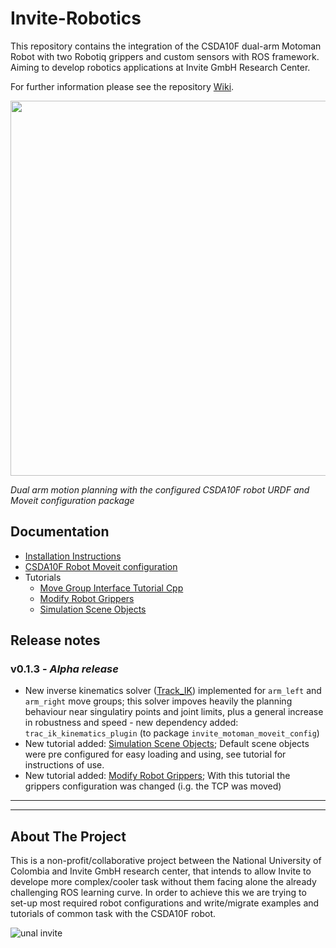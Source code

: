 # Invite-Robotics
This repository contains the integration of the CSDA10F dual-arm Motoman Robot with two Robotiq grippers and custom sensors with ROS framework. Aiming to develop robotics applications at Invite GmbH Research Center.

For further information please see the repository [Wiki](https://github.com/Danfoa/invite-robotics/wiki).

<img src="https://user-images.githubusercontent.com/8356912/37572017-fa8b24be-2b04-11e8-8f25-c2ea9d584550.png" width="600">

 _Dual arm motion planning with the configured CSDA10F robot URDF and Moveit configuration package_

## Documentation
* [Installation Instructions](https://github.com/Danfoa/invite-robotics/wiki/Intallation)
* [CSDA10F Robot Moveit configuration](https://github.com/Danfoa/invite-robotics/wiki/CSDA10F-Moveit-Configuration)
* Tutorials
   * [Move Group Interface Tutorial Cpp](https://github.com/Danfoa/invite-robotics/wiki/Tutorial---Move-Group-Interface-Cpp) 
   * [Modify Robot Grippers](https://github.com/Danfoa/invite-robotics/wiki/Tutorial---Modify-Robot-Grippers)
    * [Simulation Scene Objects](https://github.com/Danfoa/invite-robotics/wiki/Tutorial---Simulation-Scene-Objects)

## Release notes
### v0.1.3  - _Alpha release_
* New inverse kinematics solver ([Track_IK](https://bitbucket.org/traclabs/trac_ik)) implemented for `arm_left` and `arm_right` move groups; this solver impoves heavily the planning behaviour near singulatiry points and joint limits, plus a general increase in robustness and speed - new dependency added: `trac_ik_kinematics_plugin` (to package `invite_motoman_moveit_config`)
* New tutorial added: [Simulation Scene Objects](https://github.com/Danfoa/invite-robotics/wiki/Tutorial---Simulation-Scene-Objects); Default scene objects were pre configured for easy loading and using, see tutorial for instructions of use. 
* New tutorial added: [Modify Robot Grippers](https://github.com/Danfoa/invite-robotics/wiki/Tutorial---Modify-Robot-Grippers); With this tutorial the grippers configuration was changed (i.g. the TCP was moved)
***
***
## About The Project
This is a non-profit/collaborative project between the National University of Colombia and Invite GmbH research center, that intends to allow Invite to develope more complex/cooler task without them facing alone the already challenging ROS learning curve. In order to achieve this we are trying to set-up most required robot configurations and write/migrate examples and tutorials of common task with the CSDA10F robot. 

![unal invite](https://user-images.githubusercontent.com/8356912/38168887-4cf70aec-355a-11e8-81ce-6c981da40067.png)